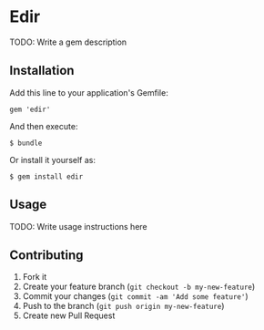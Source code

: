 # Edir

TODO: Write a gem description

## Installation

Add this line to your application's Gemfile:

    gem 'edir'

And then execute:

    $ bundle

Or install it yourself as:

    $ gem install edir

## Usage

TODO: Write usage instructions here

## Contributing

1. Fork it
2. Create your feature branch (`git checkout -b my-new-feature`)
3. Commit your changes (`git commit -am 'Add some feature'`)
4. Push to the branch (`git push origin my-new-feature`)
5. Create new Pull Request
